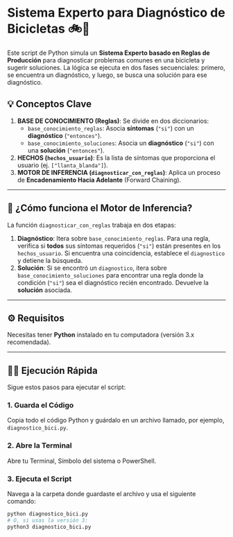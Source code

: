 # Sistema Experto para Diagnóstico de Bicicletas 🚲🧠

Este script de Python simula un **Sistema Experto basado en Reglas de Producción** para diagnosticar problemas comunes en una bicicleta y sugerir soluciones. La lógica se ejecuta en dos fases secuenciales: primero, se encuentra un diagnóstico, y luego, se busca una solución para ese diagnóstico.

## 💡 Conceptos Clave

1.  **BASE DE CONOCIMIENTO (Reglas)**: Se divide en dos diccionarios:
    * `base_conocimiento_reglas`: Asocia **síntomas** (`"si"`) con un **diagnóstico** (`"entonces"`).
    * `base_conocimiento_soluciones`: Asocia un **diagnóstico** (`"si"`) con una **solución** (`"entonces"`).
2.  **HECHOS (`hechos_usuario`)**: Es la lista de síntomas que proporciona el usuario (ej. `["llanta_blanda"]`).
3.  **MOTOR DE INFERENCIA (`diagnosticar_con_reglas`)**: Aplica un proceso de **Encadenamiento Hacia Adelante** (Forward Chaining).

---

## 🚀 ¿Cómo funciona el Motor de Inferencia?

La función `diagnosticar_con_reglas` trabaja en dos etapas:

1.  **Diagnóstico**: Itera sobre `base_conocimiento_reglas`. Para una regla, verifica si **todos** sus síntomas requeridos (`"si"`) están presentes en los `hechos_usuario`. Si encuentra una coincidencia, establece el `diagnostico` y detiene la búsqueda.
2.  **Solución**: Si se encontró un `diagnostico`, itera sobre `base_conocimiento_soluciones` para encontrar una regla donde la condición (`"si"`) sea el diagnóstico recién encontrado. Devuelve la **solución** asociada.

---

## ⚙️ Requisitos

Necesitas tener **Python** instalado en tu computadora (versión 3.x recomendada).

---

## 🏃‍♂️ Ejecución Rápida

Sigue estos pasos para ejecutar el script:

### 1. Guarda el Código
Copia todo el código Python y guárdalo en un archivo llamado, por ejemplo, `diagnostico_bici.py`.

### 2. Abre la Terminal
Abre tu Terminal, Símbolo del sistema o PowerShell.

### 3. Ejecuta el Script
Navega a la carpeta donde guardaste el archivo y usa el siguiente comando:

```bash
python diagnostico_bici.py
# O, si usas la versión 3:
python3 diagnostico_bici.py
